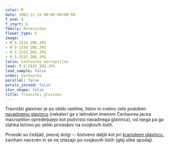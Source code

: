 ```yaml
---
color: R
date: 2002-11-26 00:00:00+00:00
f_end: 8
f_start: 6
family: Asteraceae
flower_type: K
image:
- M_5-2534_IMG.JPG
- M_5-1556_IMG.JPG
- M_5-1552_IMG.JPG
- M_5-2535_IMG.JPG
latin: Centaurea macroptilon
lead: M_5-2535_IMG.JPG
lead_sample: false
order: Centaurea
parallel: false
petals_joined: false
star_shape: false
title: Travniški glavinec
---
```

Travniški glavinec je po obliki rastline, listov in cvetov zelo podoben [navadnemu glavincu](../centaureajacea/) (nekateri ga z latinskim imenom Centaurea jacea macroptilon opredeljujejo kot podvrsto navadnega glavinca), od njega pa ga zlahka ločimo po obliki priveskov na ovojkovih listih.

Priveski so češljati, precej dolgi -- bistveno daljši kot pri [kranjskem glavincu](../centaureacarniolica/), zavihani navzven in se ne iztezajo po ovojkovih listih (glej slike spodaj).
